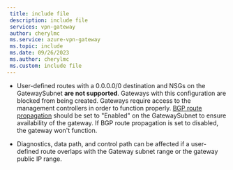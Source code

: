 ```yaml
---
 title: include file
 description: include file
 services: vpn-gateway
 author: cherylmc
 ms.service: azure-vpn-gateway
 ms.topic: include
 ms.date: 09/26/2023
 ms.author: cherylmc
 ms.custom: include file
---
```

- User-defined routes with a 0.0.0.0/0 destination and NSGs on the GatewaySubnet **are not supported**. Gateways with this configuration are blocked from being created. Gateways require access to the management controllers in order to function properly. [BGP route propagation](/azure/virtual-network/virtual-networks-udr-overview#border-gateway-protocol) should be set to "Enabled" on the GatewaySubnet to ensure availability of the gateway. If BGP route propagation is set to disabled, the gateway won't function.

- Diagnostics, data path, and control path can be affected if a user-defined route overlaps with the Gateway subnet range or the gateway public IP range.

